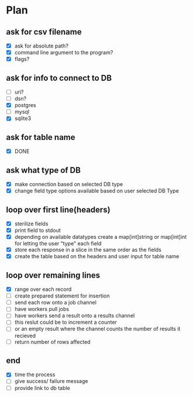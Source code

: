 # Plan


## ask for csv filename
- [x] ask for absolute path?  
- [x] command line argument to the program?  
- [x] flags?

## ask for info to connect to DB
- [ ] uri?
- [ ] dsn?  
- [x] postgres  
- [ ] mysql  
- [x] sqlite3  

## ask for table name
- [x] DONE

## ask what type of DB 
- [x] make connection based on selected DB type
- [x] change field type options available based on user selected DB Type

## loop over first line(headers)
- [x] sterilize fields  
- [x] print field to stdout  
- [x] depending on available datatypes create a map[int]string or map[int]int for letting the user "type" each field  
- [x] store each response in a slice in the same order as the fields  
- [x] create the table based on the headers and user input for table name  

## loop over remaining lines
- [x] range over each record  
- [ ] create prepared statement for insertion
- [ ] send each row onto a job channel  
- [ ] have workers pull jobs
- [ ] have workers send a result onto a results channel
- [ ] this reslut could be to increment a counter
- [ ] or an empty result where the channel counts the number of results it recieved
- [ ] return number of rows affected

## end
- [x] time the process  
- [ ] give success/ failure message  
- [ ] provide link to db table  
